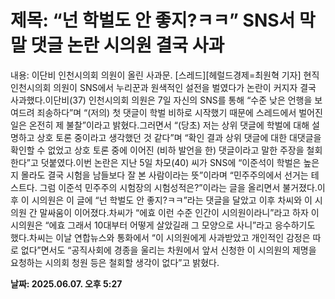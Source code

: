 # **제목: “넌 학벌도 안 좋지?ㅋㅋ” SNS서 막말 댓글 논란 시의원 결국 사과**

  내용: 이단비 인천시의회 의원이 올린 사과문. [스레드][헤럴드경제=최원혁 기자] 현직 인천시의회 의원이 SNS에서 누리꾼과 원색적인 설전을 벌였다가 논란이 커지자 결국 사과했다.이단비(37) 인천시의회 의원은 7일 자신의 SNS를 통해 “수준 낮은 언행을 보여드려 죄송하다”며 “(저의) 첫 댓글이 학벌 비하로 시작했기 때문에 스레드에서 벌어진 일은 온전히 제 불찰”이라고 밝혔다.그러면서 “(당초) 저는 상위 댓글에 학벌에 대해 설명하고 상호 토론 중이라고 생각했던 것 같다”며 “확인 결과 상위 댓글에 대한 대댓글을 확인할 수 없었고 상호 토론 중에 이어진 (비하 발언을 한) 댓글이라고 말한 주장을 철회한다”고 덧붙였다.이번 논란은 지난 5일 차모(40) 씨가 SNS에 “이준석이 학벌은 높은지 몰라도 결국 시험을 남들보다 잘 본 사람이라는 뜻”이라며 “민주주의에서 선거는 테스트다. 그럼 이준석 민주주의 시험장의 시험성적은?”이라는 글을 올리면서 불거졌다.이후 이 시의원은 이 글에 “넌 학벌도 안 좋지?ㅋㅋ”라는 댓글을 달았고 이후 차씨와 이 시의원 간 말싸움이 이어졌다.차씨가 “에효 이런 수준 인간이 시의원이라니”라고 하자 이 시의원은 “에효 그래서 10대부터 어떻게 살았길래 그 모양으로 사니”라고 응수하기도 했다.차씨는 이날 연합뉴스와 통화에서 “이 시의원에게 사과받았고 개인적인 감정은 따로 없다”면서도 “공직사회에 경종을 울리는 차원에서 앞서 신청한 이 시의원의 제명을 요청하는 시의회 청원 등은 철회할 생각이 없다”고 밝혔다.

  **날짜: 2025.06.07. 오후 5:27**